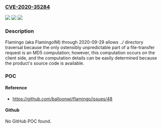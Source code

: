 ### [CVE-2020-35284](https://cve.mitre.org/cgi-bin/cvename.cgi?name=CVE-2020-35284)
![](https://img.shields.io/static/v1?label=Product&message=n%2Fa&color=blue)
![](https://img.shields.io/static/v1?label=Version&message=n%2Fa&color=blue)
![](https://img.shields.io/static/v1?label=Vulnerability&message=n%2Fa&color=brighgreen)

### Description

Flamingo (aka FlamingoIM) through 2020-09-29 allows ../ directory traversal because the only ostensibly unpredictable part of a file-transfer request is an MD5 computation; however, this computation occurs on the client side, and the computation details can be easily determined because the product's source code is available.

### POC

#### Reference
- https://github.com/balloonwj/flamingo/issues/48

#### Github
No GitHub POC found.

